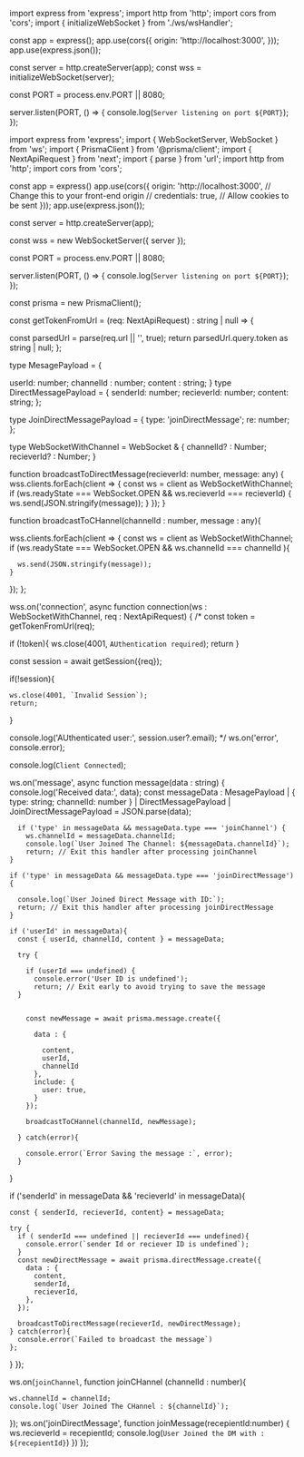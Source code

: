 import express from 'express';
import http from 'http';
import cors from 'cors';
import { initializeWebSocket } from './ws/wsHandler';

const app = express();
app.use(cors({
  origin: 'http://localhost:3000',
}));
app.use(express.json());

const server = http.createServer(app);
const wss = initializeWebSocket(server);

const PORT = process.env.PORT || 8080;

server.listen(PORT, () => {
  console.log(`Server listening on port ${PORT}`);
});


import express from 'express';
import { WebSocketServer, WebSocket } from 'ws';
import { PrismaClient } from '@prisma/client';
import { NextApiRequest } from 'next';
import { parse } from 'url';
import http from 'http';
import cors from 'cors';


const app = express()
app.use(cors({
  origin: 'http://localhost:3000', // Change this to your front-end origin
  // credentials: true, // Allow cookies to be sent
}));
app.use(express.json());

const server = http.createServer(app);

const wss = new WebSocketServer({ server });

const PORT = process.env.PORT || 8080;

server.listen(PORT, () => {
  console.log(`Server listening on port ${PORT}`);
});

const prisma = new PrismaClient();

const getTokenFromUrl = (req: NextApiRequest) : string | null => {

  const parsedUrl = parse(req.url || '', true);
  return parsedUrl.query.token as string | null;
};

type MesagePayload = {

  userId: number;
  channelId : number;
  content : string;
}
type DirectMessagePayload = {
  senderId: number;
  recieverId: number;
  content: string;
};

type JoinDirectMessagePayload = {
  type: 'joinDirectMessage';
  re: number;
};


type WebSocketWithChannel = WebSocket & {
    channelId? : Number;
    recieverId? : Number;
}

function broadcastToDirectMessage(recieverId: number, message: any) {
  wss.clients.forEach(client => {
    const ws = client as WebSocketWithChannel;
    if (ws.readyState === WebSocket.OPEN && ws.recieverId === recieverId) {
      ws.send(JSON.stringify(message));
    }
  });
}

function broadcastToCHannel(channelId : number, message : any){

  wss.clients.forEach(client => {
    const ws = client as WebSocketWithChannel;
    if (ws.readyState === WebSocket.OPEN && ws.channelId === channelId ){

      ws.send(JSON.stringify(message));
    }
  });
};

wss.on('connection', async function connection(ws : WebSocketWithChannel, req : NextApiRequest) {
  /* const token = getTokenFromUrl(req);

  if (!token){
    ws.close(4001, `AUthentication required`);
    return
  }

  const session = await getSession({req});

  if(!session){

    ws.close(4001, `Invalid Session`);
    return;
  }

  console.log('AUthenticated user:', session.user?.email);
*/
  ws.on('error', console.error);

  console.log(`Client Connected`);

  ws.on('message', async function message(data : string) {
      console.log('Received data:', data);
      const messageData : MesagePayload | { type: string; channelId: number } | DirectMessagePayload | JoinDirectMessagePayload = JSON.parse(data);

      if ('type' in messageData && messageData.type === 'joinChannel') {
        ws.channelId = messageData.channelId;
        console.log(`User Joined The Channel: ${messageData.channelId}`);
        return; // Exit this handler after processing joinChannel
    }

    if ('type' in messageData && messageData.type === 'joinDirectMessage') {
      
      console.log(`User Joined Direct Message with ID:`);
      return; // Exit this handler after processing joinDirectMessage
    }

    if ('userId' in messageData){
      const { userId, channelId, content } = messageData;
    
      try {

        if (userId === undefined) {
          console.error('User ID is undefined');
          return; // Exit early to avoid trying to save the message
      }
      

        const newMessage = await prisma.message.create({

          data : {

            content,
            userId,
            channelId
          },
          include: {
            user: true,
          }
        });

        broadcastToCHannel(channelId, newMessage);

      } catch(error){

        console.error(`Error Saving the message :`, error);
      }
  }

  if ('senderId' in messageData && 'recieverId' in messageData){

    const { senderId, recieverId, content} = messageData;

    try {
      if ( senderId === undefined || recieverId === undefined){
        console.error(`sender Id or reciever ID is undefined`);
      }
      const newDirectMessage = await prisma.directMessage.create({
        data : {
          content,
          senderId,
          recieverId,
        },
      });

      broadcastToDirectMessage(recieverId, newDirectMessage);
    } catch(error){
      console.error(`Failed to broadcast the message`)
    };
  }
});

 ws.on(`joinChannel`, function joinCHannel (channelId : number){

    ws.channelId = channelId;
    console.log(`User Joined The CHannel : ${channelId}`);
  });
 ws.on('joinDirectMessage', function joinMessage(recepientId:number) {
  ws.recieverId = recepientId;
  console.log(`User Joined the DM with : ${recepientId}`)
 }) 
});